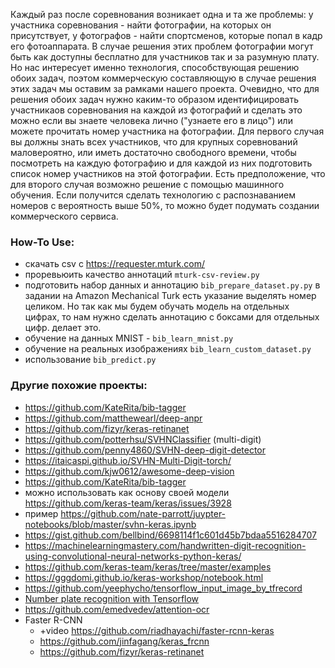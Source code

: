 Каждый раз после соревнования возникает одна и та же проблемы: у участника
соревнования - найти фотографии, на которых он присутствует, у фотографов -
найти спортсменов, которые попал в кадр его фотоаппарата. В случае решения этих
проблем фотографии могут быть как доступны бесплатно для участников так и за
разумную плату. Но нас интересует именно технология, способствующая решению
обоих задач, поэтом коммерческую составляющую в случае решения этих задач мы
оставим за рамками нашего проекта.  Очевидно, что для решения обоих задач нужно
каким-то образом идентифицировать участникаов соревнования на каждой из
фотографий и сделать это можно если вы знаете человека лично ("узнаете его в
лицо") или можете прочитать номер участника на фотографии.  Для первого случая
вы должны знать всех участников, что для крупных соревнований маловероятно, или
иметь достаточно свободного времени, чтобы посмотреть на каждую фотографию и
для каждой из них подготовить список номер участников на этой фотографии.  Есть
предположение, что для второго случая возможно решение с помощью машинного
обучения. Если получится сделать технологию с распознаванием номеров с
вероятность выше 50%, то можно будет подумать создании коммерческого сервиса.


### How-To Use:

- скачать csv с https://requester.mturk.com/
- проревьюить качество аннотаций ```mturk-csv-review.py```
- подготовить набор данных и аннотацию ```bib_prepare_dataset.py.py```
в задании на Amazon Mechanical Turk есть указание выделять номер целиком. Но
так как мы будем обучать модель на отдельных цифрах, то нам нужно сделать
аннотацию с боксами для отдельных цифр.
делает это.
- обучение на данных MNIST - ```bib_learn_mnist.py```
- обучение на реальных изображениях ```bib_learn_custom_dataset.py```
- использование ```bib_predict.py```


### Другие похожие проекты:

- https://github.com/KateRita/bib-tagger
- https://github.com/matthewearl/deep-anpr
- https://github.com/fizyr/keras-retinanet
- https://github.com/potterhsu/SVHNClassifier (multi-digit)
- https://github.com/penny4860/SVHN-deep-digit-detector
- https://itaicaspi.github.io/SVHN-Multi-Digit-torch/
- https://github.com/kjw0612/awesome-deep-vision
- https://github.com/KateRita/bib-tagger
- можно использовать как основу своей модели https://github.com/keras-team/keras/issues/3928
- пример https://github.com/nate-parrott/juypter-notebooks/blob/master/svhn-keras.ipynb
- https://gist.github.com/bellbind/6698114f1c601d45b7bdaa5516284707
- https://machinelearningmastery.com/handwritten-digit-recognition-using-convolutional-neural-networks-python-keras/
- https://github.com/keras-team/keras/tree/master/examples
- https://gggdomi.github.io/keras-workshop/notebook.html
- https://github.com/yeephycho/tensorflow_input_image_by_tfrecord
- [Number plate recognition with Tensorflow](https://matthewearl.github.io/2016/05/06/cnn-anpr/)
- https://github.com/emedvedev/attention-ocr
- Faster R-CNN
  - +video https://github.com/riadhayachi/faster-rcnn-keras
  - https://github.com/jinfagang/keras_frcnn
  - https://github.com/fizyr/keras-retinanet
